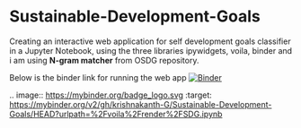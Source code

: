 # Sustainable-Development-Goals

Creating an interactive web application for self development goals classifier in a Jupyter Notebook, using the three libraries ipywidgets, voila, binder and i am using **N-gram matcher** from OSDG repository.

Below is the binder link for running the web app
[![Binder](https://mybinder.org/badge_logo.svg)](https://mybinder.org/v2/gh/krishnakanth-G/Sustainable-Development-Goals/HEAD?urlpath=%2Fvoila%2Frender%2FSDG.ipynb)

.. image:: https://mybinder.org/badge_logo.svg
 :target: https://mybinder.org/v2/gh/krishnakanth-G/Sustainable-Development-Goals/HEAD?urlpath=%2Fvoila%2Frender%2FSDG.ipynb



